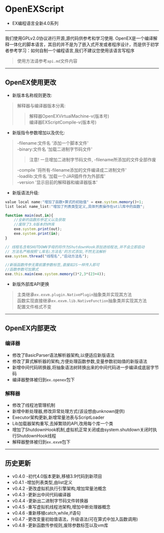 # OpenEXScript
* EX编程语言全新4.0系列

<hr>

<p>我们使用GPLv2.0协议进行开源,源代码供参考和学习使用. OpenEX是一个编译解释一体化的脚本语言，其目的并不是为了嵌入式开发或者程序设计，而是供于初学者参考学习：如何自制一个编程语言,我们不建议您使用该语言写程序</p>

> 使用方法请参考<code>api.md</code>文件内容

<hr>

## OpenEX使用更改
* 新版本名称规则更改:
> 解释器与编译器版本分离:
>> 解释器OpenEXVirtualMachine-v(版本号)\
>> 编译器EXScriptCompile-v(版本号)

* 新版指令参数增加以及优化:
> -filename:文件名 '添加一个脚本文件'\
> -binary:文件名 '加载二进制字节码文件'
>> 注意! 一旦增加二进制字节码文件, -filename所添加的文件全部作废
>
> -compile '将所有-filename添加的文件编译成二进制文件'\
> -loadlib:文件名 '加载一个JAR插件作为外部库'\
> -version '显示目前的解释器和编译器版本'
* 新版语法升级:
```js
value local name:"增加了函数+算式的初始值" = exe.system.memory()+1;
list local name_list:"增加了列表类型定义,具体列表操作在util库中的函数";

function main(out,in){
    //全新的函数形参定义以及获取
    //废除了3.0版本的VM库
    exe.system.print(out);
    exe.system.print(in);
}

// 线程名含有SHUTDOWN字母的将作为ShutdownHook添加进线程池,并不会立即启动
// 方法名严格按照'L库名\方法名'的方式添加,不然无法解析
exe.system.thread("线程名","启动方法名");

//新版函数传参无需前置参数标签,直接如JS一样传入即可
//函数参数可加算式
exe.this.main(exe.system.memory()*2,3*(23+4));
```
* 新版外部库API更换
> 主类继承<code>ex.exvm.plugin.NativePlugin</code>抽象类并实现其方法\
> 函数实现直接继承<code>ex.exvm.lib.NativeFunction</code>抽象类并实现其方法\
> 配置文件格式不变

<hr>

## OpenEX内部更改

### 编译器
* 修改了BasicParser语法解析器架构,以便适应新版语法
* 修改了算式解析器的架构,方便处理函数参数,变量参数初始值的新版语法
* 新增中间代码转换器,将抽象语法树转换出来的中间代码进一步编译成底层字节码
* 编译器整体被归到<code>ex.openex</code>包下

### 解释器
* 修改了线程池管理机制
* 新增中断处理器,修改异常处理方式(该设想由unknown提供)
* Executor架构更新,新增常量池表与ScriptLoader
* Lib加载器架构重写,去掉繁琐的API,改用每个库一个类
* 增加了ShutdownHook机制,虚拟机正常关闭或由system.shutdown关闭时执行ShutdownHook线程
* 解释器整体被归到<code>ex.exvm</code>包下

<hr>

## 历史更新

* v0.4.0 -初代4.0版本更新,移植3.9代码到新项目
* v0.4.1 -增加列表类型,由list定义
* v0.4.2 -更改虚拟机执行引擎架构,增加常量池概念
* v0.4.3 -更新出中间代码编译器
* v0.4.4 -更新出二进制字节码文件转换器
* v0.4.5 -重写虚拟机线程池架构,增加中断处理器概念
* v0.4.6 -重新移植catch,while,if语句
* v0.4.7 -更改变量初始值语法，升级语法(可在算式中加入函数调用)
* v0.4.8 -更新函数传参规则,废除参数标签以及vm库
